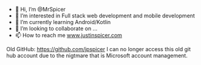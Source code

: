 - 👋 Hi, I’m @MrSpicer
- 👀 I’m interested in Full stack web development and mobile development
- 🌱 I’m currently learning Android/Kotlin
- 💞️ I’m looking to collaborate on ...
- 📫 How to reach me www.justinspicer.com

Old GitHub: https://github.com/jpspicer
I can no longer access this old git hub account due to the nigtmare that is Microsoft account management.

<!---
MrSpicer/MrSpicer is a ✨ special ✨ repository because its `README.md` (this file) appears on your GitHub profile.
You can click the Preview link to take a look at your changes.
--->
